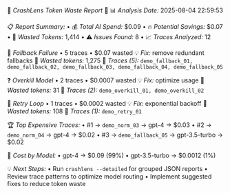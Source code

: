 🚨 *CrashLens Token Waste Report* 🚨
📊 *Analysis Date:* 2025-08-04 22:59:53

📋 *Report Summary:*
• 💰 *Total AI Spend:* $0.09
• 🔥 *Potential Savings:* $0.07
• 🎯 *Wasted Tokens:* 1,414
• ⚠️ *Issues Found:* 8
• 📈 *Traces Analyzed:* 12

📢 *Fallback Failure* • 5 traces • $0.07 wasted
   💡 *Fix:* remove redundant fallbacks
   🎯 *Wasted tokens:* 1,275
   🔗 *Traces (5):* `demo_fallback_01, demo_fallback_02, demo_fallback_03, demo_fallback_04, demo_fallback_05`

❓ *Overkill Model* • 2 traces • $0.0007 wasted
   💡 *Fix:* optimize usage
   🎯 *Wasted tokens:* 31
   🔗 *Traces (2):* `demo_overkill_01, demo_overkill_02`

🔄 *Retry Loop* • 1 traces • $0.0002 wasted
   💡 *Fix:* exponential backoff
   🎯 *Wasted tokens:* 108
   🔗 *Traces (1):* `demo_retry_01`


🏆 *Top Expensive Traces:*
• #1 → `demo_norm_03` → gpt-4 → $0.03
• #2 → `demo_norm_04` → gpt-4 → $0.02
• #3 → `demo_fallback_05` → gpt-3.5-turbo → $0.02

🤖 *Cost by Model:*
• gpt-4 → $0.09 (99%)
• gpt-3.5-turbo → $0.0012 (1%)

💡 *Next Steps:*
• Run `crashlens --detailed` for grouped JSON reports
• Review trace patterns to optimize model routing
• Implement suggested fixes to reduce token waste
